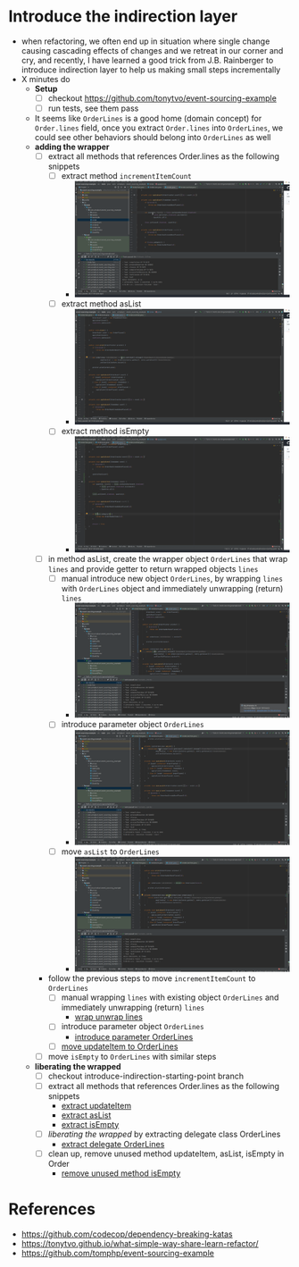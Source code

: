 # Introduce the indirection layer
- when refactoring, we often end up in situation where single change causing cascading effects of changes and we retreat in our corner and cry, and recently, I have learned a good trick from J.B. Rainberger to introduce indirection layer to help us making small steps incrementally
- X minutes do
   - **Setup**
     - [ ] checkout https://github.com/tonytvo/event-sourcing-example
     - [ ] run tests, see them pass

   - It seems like `OrderLines` is a good home (domain concept) for `Order.lines` field, once you extract `Order.lines` into `OrderLines`, we could see other behaviors should belong into `OrderLines` as well
   - **adding the wrapper**
     - [ ] extract all methods that references Order.lines as the following snippets
       - [ ] extract method `incrementItemCount`
         - ![extract updateItem](./snippets/lines-update-item.gif)
       - [ ] extract method asList
         - ![extract asList](./snippets/extract-aslist-lines.gif)
       - [ ] extract method isEmpty
         - ![extract isEmpty](./snippets/extract-is-empty.gif)
     - [ ] in method asList, create the wrapper object `OrderLines` that wrap `lines` and provide getter to return wrapped objects `lines`
       - [ ] manual introduce new object `OrderLines`, by wrapping `lines` with `OrderLines` object and immediately unwrapping (return) `lines`  
         - ![wrap unwrap lines](./snippets/wrap-unwrap-object.gif)
       - [ ] introduce parameter object `OrderLines`
         - ![introduce parameter OrderLines](./snippets/introduce-parameter-orderlines.gif)
       - [ ] move `asList` to `OrderLines`
         - ![move asList to OrderLines](./snippets/move-aslist-to-orderlines.gif)
     - follow the previous steps to move `incrementItemCount` to `OrderLines`
       - [ ] manual wrapping `lines` with existing object `OrderLines` and immediately unwrapping (return) `lines` 
         - [wrap unwrap lines](./snippets/wrap-unwrap-object.gif)
       - [ ] introduce parameter object `OrderLines`
         - [introduce parameter OrderLines](./snippets/introduce-parameter-orderlines.gif)
       - [ ] [move updateItem to OrderLines](./snippets/move-update-item-to-orderlines.gif)
     - [ ] move `isEmpty` to `OrderLines` with similar steps
   - **liberating the wrapped**
     - [ ] checkout introduce-indirection-starting-point branch
     - [ ] extract all methods that references Order.lines as the following snippets
       - [extract updateItem](./snippets/lines-update-item.gif)
       - [extract asList](./snippets/extract-aslist-lines.gif)
       - [extract isEmpty](./snippets/extract-is-empty.gif)
     - [ ] *liberating the wrapped* by extracting delegate class OrderLines
       - [extract delegate OrderLines](./snippets/extract-delegate-orderlines.gif) 
     - [ ] clean up, remove unused method updateItem, asList, isEmpty in Order
       - [remove unused method isEmpty](./snippets/delete-unused-method-is-empty.gif) 

# References
- https://github.com/codecop/dependency-breaking-katas
- https://tonytvo.github.io/what-simple-way-share-learn-refactor/
- https://github.com/tomphp/event-sourcing-example
